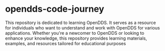 # opendds-code-journey
This repository is dedicated to learning OpenDDS. It serves as a resource for individuals who want to understand and work with OpenDDS for various applications. Whether you're a newcomer to OpenDDS or looking to enhance your knowledge, this repository provides learning materials, examples, and resources tailored for educational purposes
